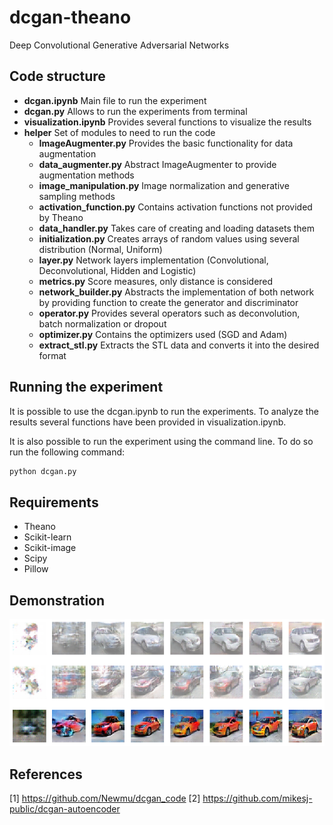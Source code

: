 # dcgan-theano
Deep Convolutional Generative Adversarial Networks

## Code structure

* **dcgan.ipynb** Main file to run the experiment
* **dcgan.py** Allows to run the experiments from terminal
* **visualization.ipynb** Provides several functions to visualize the results
* **helper** Set of modules to need to run the code
    * **ImageAugmenter.py** Provides the basic functionality for data augmentation
    * **data_augmenter.py** Abstract ImageAugmenter to provide augmentation methods
    * **image_manipulation.py** Image normalization and generative sampling methods
    * **activation_function.py** Contains activation functions not provided by Theano
    * **data_handler.py** Takes care of creating and loading datasets them 
    * **initialization.py** Creates arrays of random values using several distribution (Normal, Uniform)
    * **layer.py** Network layers implementation (Convolutional, Deconvolutional, Hidden and Logistic)
    * **metrics.py** Score measures, only distance is considered 
    * **network_builder.py** Abstracts the implementation of both network by providing function to create the generator and discriminator
    * **operator.py** Provides several operators such as deconvolution, batch normalization or dropout
    * **optimizer.py** Contains the optimizers used (SGD and Adam)
    * **extract_stl.py** Extracts the STL data and converts it into the desired format

## Running the experiment

It is possible to use the dcgan.ipynb to run the experiments. To analyze the results several functions have been provided in visualization.ipynb.

It is also possible to run the experiment using the command line. To do so run the following command:

```bash
python dcgan.py
```


## Requirements

* Theano
* Scikit-learn
* Scikit-image
* Scipy
* Pillow

## Demonstration

![Scheme](images/dcgans_progress.png)

## References

[1] https://github.com/Newmu/dcgan_code
[2] https://github.com/mikesj-public/dcgan-autoencoder